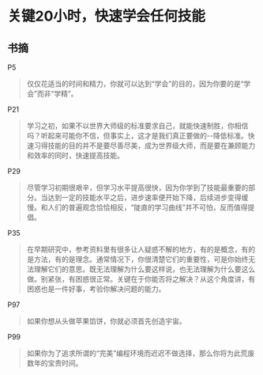 # 关键20小时，快速学会任何技能
## 书摘
P5
>仅仅花适当的时间和精力，你就可以达到“学会”的目的，因为你要的是“学会”而非“学精”。

P21
>学习之初，如果不以世界大师级的标准要求自己，就能快速制胜，你相信吗？听起来可能你不信，但事实上，这才是我们真正要做的--降低标准。快速习得技能的目的并不是要尽善尽美，成为世界级大师，而是要在兼顾能力和效率的同时，快速提高技能。

P29
>尽管学习初期很艰辛，但学习水平提高很快，因为你学到了技能最重要的部分。当达到一定的技能水平之后，进步速率便开始下降，后续进步变得缓慢。和人们的普遍观念恰恰相反，“陡直的学习曲线”并不可怕，反而值得提倡。

P35
>在早期研究中，参考资料里有很多让人疑惑不解的地方，有的是概念，有的是方法，有的是理念。通常情况下，你很清楚它们的重要性，可是你始终无法理解它们的意思。既无法理解为什么要这样说，也无法理解为什么要这么做。别紧张，有困惑很正常。关键在于你能否将之解决？从这个角度讲，有困惑也是一件好事，考验你解决问题的能力。

P97
>如果你想从头做苹果馅饼，你就必须首先创造宇宙。

P99
>如果你为了追求所谓的“完美”编程环境而迟迟不做选择，那么你将为此荒废数年的宝贵时间。
